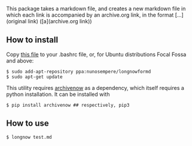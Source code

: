 This package takes a markdown file, and creates a new markdown file in which each link is accompanied by an archive.org link, in the format [...](original link) ([a](archive.org link)) 

## How to install
Copy [this file](https://github.com/NunoSempere/longNowForMd/blob/master/longnowformd.sh) to your .bashrc file, or, for Ubuntu distributions Focal Fossa and above:

```
$ sudo add-apt-repository ppa:nunosempere/longnowformd
$ sudo apt-get update
```

This utility requires [archivenow](https://github.com/oduwsdl/archivenow) as a dependency, which itself requires a python installation. It can be installed with

```
$ pip install archivenow ## respectively, pip3
```

## How to use

```
$ longnow test.md
```
